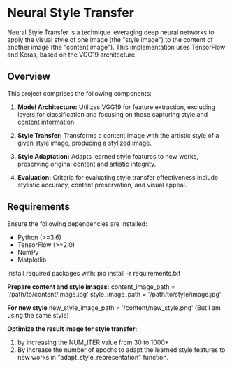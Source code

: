 # Neural Style Transfer

Neural Style Transfer is a technique leveraging deep neural networks to apply the visual style of one image (the "style image") to the content of another image (the "content image"). This implementation uses TensorFlow and Keras, based on the VGG19 architecture.

## Overview

This project comprises the following components:

1. **Model Architecture:** Utilizes VGG19 for feature extraction, excluding layers for classification and focusing on those capturing style and content information.

2. **Style Transfer:** Transforms a content image with the artistic style of a given style image, producing a stylized image.

3. **Style Adaptation:** Adapts learned style features to new works, preserving original content and artistic integrity.

4. **Evaluation:** Criteria for evaluating style transfer effectiveness include stylistic accuracy, content preservation, and visual appeal.

## Requirements

Ensure the following dependencies are installed:

- Python (>=3.6)
- TensorFlow (>=2.0)
- NumPy
- Matplotlib

Install required packages with:
pip install -r requirements.txt


**Prepare content and style images:**
content_image_path = '/path/to/content/image.jpg'
style_image_path = '/path/to/style/image.jpg'

**For new style**
new_style_image_path = '/content/new_style.png'
(But I am using the same style)

**Optimize the result image for style transfer:** 
1. by increasing the NUM_ITER value from 30 to 1000+
2. By increase the number of epochs to adapt the learned style features to new works in "adapt_style_representation" function.

